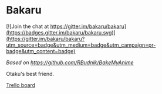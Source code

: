 # Bakaru

[![Join the chat at https://gitter.im/bakaru/bakaru](https://badges.gitter.im/bakaru/bakaru.svg)](https://gitter.im/bakaru/bakaru?utm_source=badge&utm_medium=badge&utm_campaign=pr-badge&utm_content=badge)

_Based on https://github.com/RBudnik/BakeMyAnime_

Otaku's best friend.

[Trello board](https://trello.com/b/3w2b6g5w)
